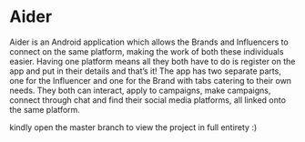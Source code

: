 # Aider

Aider is an Android application which allows the Brands and Influencers to connect on the 
same platform, making the work of both these individuals easier. Having one platform means 
all they both have to do is register on the app and put in their details and that’s it! The app has 
two separate parts, one for the Influencer and one for the Brand with tabs catering to their 
own needs. They both can interact, apply to campaigns, make campaigns, connect through 
chat and find their social media platforms, all linked onto the same platform.

kindly open the master branch to view the project in full entirety :)
